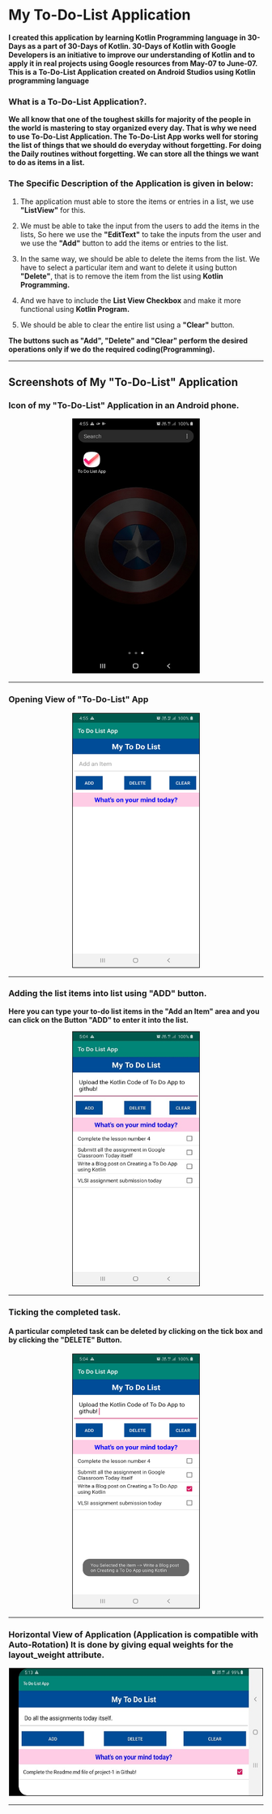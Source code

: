 # My To-Do-List Application

**I created this application by learning Kotlin Programming language in 30-Days as a part of 30-Days of Kotlin. 30-Days of Kotlin with Google Developers is an initiative to improve our understanding of Kotlin and to apply it in real projects using Google resources from May-07 to June-07.
This is a To-Do-List Application created on Android Studios using Kotlin programming language**

### What is a To-Do-List Application?.

**We all know that one of the toughest skills for majority of the people in the world is mastering to stay organized every day. That is why we need to use To-Do-List Application. The To-Do-List App works well for storing the list of things that we should do everyday without forgetting. For doing the Daily routines without forgetting. We can store all the things we want to do as items in a list.**

### The Specific Description of the Application is given in below:

1. The application must able to store the items or entries in a list, we use **"ListView"** for this.

1. We must be able to take the input from the users to add the items in the lists, So here we use the **"EditText"** to take the inputs from the user and we use the **"Add"** button to add the items or entries to the list.

1. In the same way, we should be able to delete the items from the list. We have to select a particular item and want to delete it using button **"Delete"**, that is to remove the item from the list using **Kotlin Programming.**
 
1. And we have to include the **List View Checkbox** and make it more functional using **Kotlin Program.**

1. We should be able to clear the entire list using a **"Clear"** button.

**The buttons such as "Add", "Delete" and "Clear" perform the desired operations only if we do the required coding(Programming).**

--- 

## Screenshots of My "To-Do-List" Application

### Icon of my "To-Do-List" Application in an Android phone.


<p align="center">
<kbd><img src = https://github.com/akhilaku/My-To-Do-List-App/blob/master/Screenshots-Of-App/Screenshot-1.jpg style="border: 1px solid black" width=250 height=500/></kbd>
</p>

---

### Opening View of "To-Do-List" App


<p align="center">
<kbd><img src = https://github.com/akhilaku/My-To-Do-List-App/blob/master/Screenshots-Of-App/Screenshot-2.jpg  width=250 height=500 style="border: 1px solid black"></kbd>
</p>

---
### Adding the list items into list using "ADD" button.

**Here you can type your to-do list items in the "Add an Item" area and you can click on the Button "ADD" to enter it into the list.**


<p align="center">
<kbd><img src = https://github.com/akhilaku/My-To-Do-List-App/blob/master/Screenshots-Of-App/Screenshot-3.jpg style="border: 1px solid black"  width=250 height=500></kbd>
</p>

---

### Ticking the completed task.
#### A particular completed task can be deleted by clicking on the tick box and by clicking the "DELETE" Button.


<p align="center">
<kbd><img src = https://github.com/akhilaku/My-To-Do-List-App/blob/master/Screenshots-Of-App/Screenshot-4.jpg  width=250 height=500 style="border: 1px solid black"></kbd>
</p>

---

### Horizontal View of Application (Application is compatible with Auto-Rotation) It is done by giving equal weights for the layout_weight attribute.


<p align="center">
<kbd><img src = https://github.com/akhilaku/My-To-Do-List-App/blob/master/Screenshots-Of-App/Screenshot-5.jpg style="border: 1px solid black"  height=250 width=500></kbd>
</p>

---
